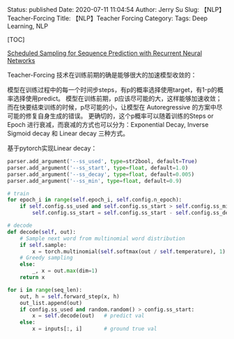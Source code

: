 Status: published
Date: 2020-07-11 11:04:54
Author: Jerry Su
Slug: 【NLP】Teacher-Forcing
Title: 【NLP】Teacher Forcing
Category: 
Tags: Deep Learning, NLP 

[TOC]

[Scheduled Sampling for Sequence Prediction with Recurrent Neural Networks](https://arxiv.org/pdf/1506.03099.pdf)

Teacher-Forcing 技术在训练前期的确是能够很大的加速模型收敛的：

模型在训练过程中的每一个时间步steps，有p的概率选择使用target，有1-p的概率选择使用predict。
模型在训练前期，p应该尽可能的大，这样能够加速收敛；而在快要结束训练的时候，p尽可能的小，让模型在 Autoregressive 的方案中尽可能的修复自身生成的错误。
更确切的，这个p概率可以随着训练的Steps or Epoch 进行衰减，而衰减的方式也可以分为：Exponential Decay, Inverse Sigmoid decay 和 Linear decay 三种方式。

基于pytorch实现Linear decay：

```python
parser.add_argument('--ss_used', type=str2bool, default=True)
parser.add_argument('--ss_start', type=float, default=1.0)
parser.add_argument('--ss_decay', type=float, default=0.005)
parser.add_argument('--ss_min', type=float, default=0.9)

# train
for epoch_i in range(self.epoch_i, self.config.n_epoch):
    if self.config.ss_used and self.config.ss_start > self.config.ss_min:
        self.config.ss_start = self.config.ss_start - self.config.ss_decay * epoch_i

# decode
def decode(self, out):
    # Sample next word from multinomial word distribution
    if self.sample:
        x = torch.multinomial(self.softmax(out / self.temperature), 1).view(-1)
    # Greedy sampling
    else:
        _, x = out.max(dim=1)
    return x

for i in range(seq_len):
    out, h = self.forward_step(x, h)
    out_list.append(out)
    if config.ss_used and random.random() > config.ss_start:
        x = self.decode(out)   # predict val
    else:
        x = inputs[:, i]       # ground true val
```
